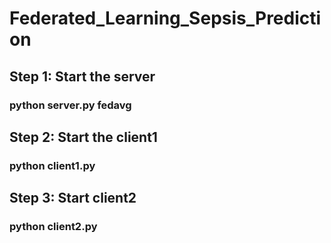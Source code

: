 # Federated_Learning_Sepsis_Prediction

## Step 1: Start the server
### python server.py fedavg

## Step 2: Start the client1
### python client1.py

## Step 3: Start client2
### python client2.py

